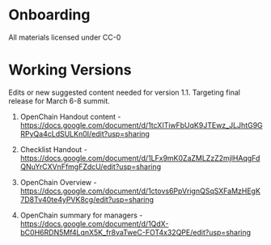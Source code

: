 # Onboarding

All materials licensed under CC-0

# Working Versions

Edits or new suggested content needed for version 1.1. Targeting final release for March 6-8 summit.

1. OpenChain Handout content - https://docs.google.com/document/d/1tcXITiwFbUqK9JTEwz_JLJhtG9GRPyQa4cLdSULKn0I/edit?usp=sharing

2. Checklist Handout - https://docs.google.com/document/d/1LFx9mK0ZaZMLZzZ2mjlHAqgFdQNuYrCXVnFfmgFZdcU/edit?usp=sharing

3. OpenChain Overview - https://docs.google.com/document/d/1ctovs6PpVrignQSqSXFaMzHEgK7D8Tv40te4yPVK8cg/edit?usp=sharing

4. OpenChain summary for managers - https://docs.google.com/document/d/1QdX-bC0H6RDN5Mf4LqnX5K_fr8vaTweC-FOT4x32QPE/edit?usp=sharing

